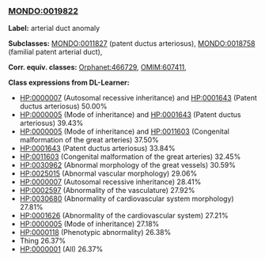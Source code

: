 
### [MONDO:0019822](http://purl.obolibrary.org/obo/MONDO_0019822)
**Label:** arterial duct anomaly

**Subclasses:** [MONDO:0011827](http://purl.obolibrary.org/obo/MONDO_0011827) (patent ductus arteriosus), [MONDO:0018758](http://purl.obolibrary.org/obo/MONDO_0018758) (familial patent arterial duct), 

**Corr. equiv. classes:** [Orphanet:466729](http://www.orpha.net/ORDO/Orphanet_466729), [OMIM:607411](http://purl.obolibrary.org/obo/OMIM_607411), 

**Class expressions from DL-Learner:**

- [HP:0000007](http://purl.obolibrary.org/obo/HP_0000007) (Autosomal recessive inheritance) and [HP:0001643](http://purl.obolibrary.org/obo/HP_0001643) (Patent ductus arteriosus) 50.00%
- [HP:0000005](http://purl.obolibrary.org/obo/HP_0000005) (Mode of inheritance) and [HP:0001643](http://purl.obolibrary.org/obo/HP_0001643) (Patent ductus arteriosus) 39.43%
- [HP:0000005](http://purl.obolibrary.org/obo/HP_0000005) (Mode of inheritance) and [HP:0011603](http://purl.obolibrary.org/obo/HP_0011603) (Congenital malformation of the great arteries) 37.50%
- [HP:0001643](http://purl.obolibrary.org/obo/HP_0001643) (Patent ductus arteriosus) 33.84%
- [HP:0011603](http://purl.obolibrary.org/obo/HP_0011603) (Congenital malformation of the great arteries) 32.45%
- [HP:0030962](http://purl.obolibrary.org/obo/HP_0030962) (Abnormal morphology of the great vessels) 30.59%
- [HP:0025015](http://purl.obolibrary.org/obo/HP_0025015) (Abnormal vascular morphology) 29.06%
- [HP:0000007](http://purl.obolibrary.org/obo/HP_0000007) (Autosomal recessive inheritance) 28.41%
- [HP:0002597](http://purl.obolibrary.org/obo/HP_0002597) (Abnormality of the vasculature) 27.92%
- [HP:0030680](http://purl.obolibrary.org/obo/HP_0030680) (Abnormality of cardiovascular system morphology) 27.81%
- [HP:0001626](http://purl.obolibrary.org/obo/HP_0001626) (Abnormality of the cardiovascular system) 27.21%
- [HP:0000005](http://purl.obolibrary.org/obo/HP_0000005) (Mode of inheritance) 27.18%
- [HP:0000118](http://purl.obolibrary.org/obo/HP_0000118) (Phenotypic abnormality) 26.38%
- Thing 26.37%
- [HP:0000001](http://purl.obolibrary.org/obo/HP_0000001) (All) 26.37%


